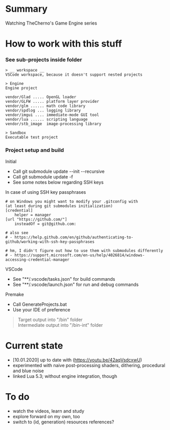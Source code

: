 # Summary
Watching TheCherno's Game Engine series  

# How to work with this stuff
### __See sub-projects inside folder__
```
> __ workspace __
VSCode workspace, because it doesn't support nested projects
```

```
> Engine
Engine project

vendor/Glad ..... OpenGL loader
vendor/GLFW ..... platform layer provider
vendor/glm ...... math code library
vendor/spdlog ... logging library
vendor/imgui .... immediate-mode GUI tool
vendor/lua ...... scripting language
vendor/stb_image  image-processing library
```

```
> Sandbox
Executable test project
```

### __Project setup and build__
Initial  
* Call git submodule update --init --recursive
* Call git submodule update -f
* See some notes below regarding SSH keys

In case of using SSH key passphrases  
```
# on Windows you might want to modify your .gitconfig with
(at least during git submodules initialization)
[credential]
	helper = manager
[url "https://github.com/"]
	insteadOf = git@github.com:

# also see
# - https://help.github.com/en/github/authenticating-to-github/working-with-ssh-key-passphrases

# hm, I didn't figure out how to use them with submodules differently
# - https://support.microsoft.com/en-us/help/4026814/windows-accessing-credential-manager
```

VSCode  
* See "**/.vscode/tasks.json" for build commands
* See "**/.vscode/launch.json" for run and debug commands

Premake  
* Call GenerateProjects.bat
* Use your IDE of preference

> Target output into "/bin" folder  
> Intermediate output into "/bin-int" folder  

# Current state
* [10.01.2020] up to date with (https://youtu.be/42aqVsdcxwU)
* experimented with naive post-processing shaders, dithering, procedural and blue noise
* linked Lua 5.3; without engine integration, though

# To do
* watch the videos, learn and study
* explore forward on my own, too
* switch to (id, generation) resources references?
